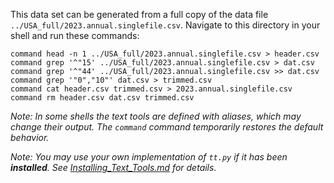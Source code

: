 This data set can be generated from a full copy of the data file `../USA_full/2023.annual.singlefile.csv`.  Navigate to this directory in your shell and run these commands:

    command head -n 1 ../USA_full/2023.annual.singlefile.csv > header.csv
    command grep '^"15' ../USA_full/2023.annual.singlefile.csv > dat.csv
    command grep '^"44' ../USA_full/2023.annual.singlefile.csv >> dat.csv
    command grep '"0","10"' dat.csv > trimmed.csv
    command cat header.csv trimmed.csv > 2023.annual.singlefile.csv
    command rm header.csv dat.csv trimmed.csv

*Note: In some shells the text tools are defined with _aliases_, which may change their output.  The `command` command temporarily restores the default behavior.*

*Note: You may use your own implementation of `tt.py` if it has been **installed**. See [Installing_Text_Tools.md](../../instructions/Installing_Text_Tools.md) for details.*
